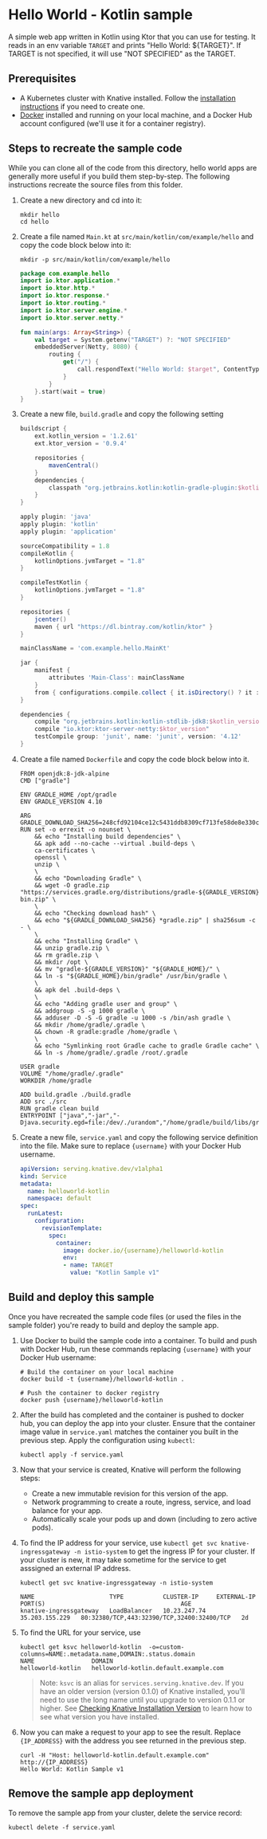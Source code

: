 # Hello World - Kotlin sample

A simple web app written in Kotlin using Ktor that you can use for testing.
It reads in an env variable `TARGET` and prints "Hello World: ${TARGET}". If
TARGET is not specified, it will use "NOT SPECIFIED" as the TARGET.

## Prerequisites

* A Kubernetes cluster with Knative installed. Follow the
  [installation instructions](https://github.com/knative/docs/blob/master/install/README.md) if you need
  to create one.
* [Docker](https://www.docker.com) installed and running on your local machine,
  and a Docker Hub account configured (we'll use it for a container registry).

## Steps to recreate the sample code

While you can clone all of the code from this directory, hello world apps are
generally more useful if you build them step-by-step.
The following instructions recreate the source files from this folder.

1. Create a new directory and cd into it:

    ````shell
    mkdir hello
    cd hello
    ````
2. Create a file named `Main.kt` at `src/main/kotlin/com/example/hello` and copy the code block below into it:

    ```shell
    mkdir -p src/main/kotlin/com/example/hello
    ```
	
    ```kotlin
    package com.example.hello
    import io.ktor.application.*
    import io.ktor.http.*
    import io.ktor.response.*
    import io.ktor.routing.*
    import io.ktor.server.engine.*
    import io.ktor.server.netty.*

    fun main(args: Array<String>) {
        val target = System.getenv("TARGET") ?: "NOT SPECIFIED"
        embeddedServer(Netty, 8080) {
            routing {
                get("/") {
                    call.respondText("Hello World: $target", ContentType.Text.Html)
                }
            }
        }.start(wait = true)
    }
    ```

3. Create a new file, `build.gradle` and copy the following setting

   ```groovy
   buildscript {
       ext.kotlin_version = '1.2.61'
       ext.ktor_version = '0.9.4'

       repositories {
           mavenCentral()
       }
       dependencies {
           classpath "org.jetbrains.kotlin:kotlin-gradle-plugin:$kotlin_version"
       }
   }

   apply plugin: 'java'
   apply plugin: 'kotlin'
   apply plugin: 'application'

   sourceCompatibility = 1.8
   compileKotlin {
       kotlinOptions.jvmTarget = "1.8"
   }
   
   compileTestKotlin {
       kotlinOptions.jvmTarget = "1.8"
   }

   repositories {
       jcenter()
       maven { url "https://dl.bintray.com/kotlin/ktor" }
   }

   mainClassName = 'com.example.hello.MainKt'

   jar {
       manifest {
           attributes 'Main-Class': mainClassName
       }
       from { configurations.compile.collect { it.isDirectory() ? it : zipTree(it) } }
   }

   dependencies {
       compile "org.jetbrains.kotlin:kotlin-stdlib-jdk8:$kotlin_version"
       compile "io.ktor:ktor-server-netty:$ktor_version"
       testCompile group: 'junit', name: 'junit', version: '4.12'
   }
   ```

4. Create a file named `Dockerfile` and copy the code block below into it.

    ```docker
    FROM openjdk:8-jdk-alpine
    CMD ["gradle"]

    ENV GRADLE_HOME /opt/gradle
    ENV GRADLE_VERSION 4.10

    ARG GRADLE_DOWNLOAD_SHA256=248cfd92104ce12c5431ddb8309cf713fe58de8e330c63176543320022f59f18
    RUN set -o errexit -o nounset \
        && echo "Installing build dependencies" \
        && apk add --no-cache --virtual .build-deps \
        ca-certificates \
        openssl \
        unzip \
        \
        && echo "Downloading Gradle" \
        && wget -O gradle.zip "https://services.gradle.org/distributions/gradle-${GRADLE_VERSION}-bin.zip" \
        \
        && echo "Checking download hash" \
        && echo "${GRADLE_DOWNLOAD_SHA256} *gradle.zip" | sha256sum -c - \
        \
        && echo "Installing Gradle" \
        && unzip gradle.zip \
        && rm gradle.zip \
        && mkdir /opt \
        && mv "gradle-${GRADLE_VERSION}" "${GRADLE_HOME}/" \
        && ln -s "${GRADLE_HOME}/bin/gradle" /usr/bin/gradle \
        \
        && apk del .build-deps \
        \
        && echo "Adding gradle user and group" \
        && addgroup -S -g 1000 gradle \
        && adduser -D -S -G gradle -u 1000 -s /bin/ash gradle \
        && mkdir /home/gradle/.gradle \
        && chown -R gradle:gradle /home/gradle \
        \
        && echo "Symlinking root Gradle cache to gradle Gradle cache" \
        && ln -s /home/gradle/.gradle /root/.gradle
        
    USER gradle
    VOLUME "/home/gradle/.gradle"
    WORKDIR /home/gradle

    ADD build.gradle ./build.gradle
    ADD src ./src
    RUN gradle clean build
    ENTRYPOINT ["java","-jar","-Djava.security.egd=file:/dev/./urandom","/home/gradle/build/libs/gradle.jar"]
    ```

5. Create a new file, `service.yaml` and copy the following service definition
   into the file. Make sure to replace `{username}` with your Docker Hub username.

    ```yaml
    apiVersion: serving.knative.dev/v1alpha1
    kind: Service
    metadata:
      name: helloworld-kotlin
      namespace: default
    spec:
      runLatest:
        configuration:
          revisionTemplate:
            spec:
              container:
                image: docker.io/{username}/helloworld-kotlin
                env:
                - name: TARGET
                  value: "Kotlin Sample v1"
    ```

## Build and deploy this sample

Once you have recreated the sample code files (or used the files in the sample
folder) you're ready to build and deploy the sample app.

1. Use Docker to build the sample code into a container. To build and push with
   Docker Hub, run these commands replacing `{username}` with your
   Docker Hub username:

    ```shell
    # Build the container on your local machine
    docker build -t {username}/helloworld-kotlin .

    # Push the container to docker registry
    docker push {username}/helloworld-kotlin
    ```

2. After the build has completed and the container is pushed to docker hub, you
   can deploy the app into your cluster. Ensure that the container image value
   in `service.yaml` matches the container you built in
   the previous step. Apply the configuration using `kubectl`:

    ```shell
    kubectl apply -f service.yaml
    ```

3. Now that your service is created, Knative will perform the following steps:
   * Create a new immutable revision for this version of the app.
   * Network programming to create a route, ingress, service, and load balance for your app.
   * Automatically scale your pods up and down (including to zero active pods).

4. To find the IP address for your service, use
   `kubectl get svc knative-ingressgateway -n istio-system` to get the ingress IP for your
   cluster. If your cluster is new, it may take sometime for the service to get asssigned
   an external IP address.

    ```shell
    kubectl get svc knative-ingressgateway -n istio-system

    NAME                     TYPE           CLUSTER-IP     EXTERNAL-IP      PORT(S)                                      AGE
    knative-ingressgateway   LoadBalancer   10.23.247.74   35.203.155.229   80:32380/TCP,443:32390/TCP,32400:32400/TCP   2d
    ```

5. To find the URL for your service, use
    ```
    kubectl get ksvc helloworld-kotlin  -o=custom-columns=NAME:.metadata.name,DOMAIN:.status.domain
    NAME                DOMAIN
    helloworld-kotlin   helloworld-kotlin.default.example.com
    ```

    > Note: `ksvc` is an alias for `services.serving.knative.dev`. If you have
      an older version (version 0.1.0) of Knative installed, you'll need to use
      the long name until you upgrade to version 0.1.1 or higher. See
      [Checking Knative Installation Version](../../../install/check-install-version.md)
      to learn how to see what version you have installed.

6. Now you can make a request to your app to see the result. Replace `{IP_ADDRESS}`
   with the address you see returned in the previous step.

    ```shell
    curl -H "Host: helloworld-kotlin.default.example.com" http://{IP_ADDRESS}
    Hello World: Kotlin Sample v1
    ```

## Remove the sample app deployment

To remove the sample app from your cluster, delete the service record:

```shell
kubectl delete -f service.yaml
```

